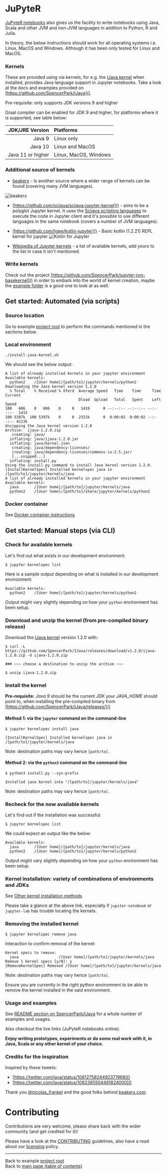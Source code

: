 # JuPyteR

[JuPyteR notebooks](https://jupyter.org/) also gives us the facility to write notebooks using Java, Scala and other JVM and non-JVM languages in addition to Python, R and Julia.

In theory, the below instructions should work for all operating systems i.e. Linux, MacOS and Windows. Although it has been only tested for Linux and MacOS.

### Kernels
These are provided using via kernels, for e.g. the [IJava kernel](https://github.com/SpencerPark/IJava) when installed, provides Java language support in Jupyter notebooks. Take a look at the docs and examples provided on [https://github.com/SpencerPark/IJava]().

Pre-requisite: only supports JDK versions 9 and higher

Graal compiler can be enabled for JDK 9 and higher, for platforms where it is supported, see table below:

|JDK/JRE Version  | Platforms             | 
|----------------:|:----------------------|
|Java 9           | Linux only            |
|Java 10          | Linux and MacOS       |
|Java 11 or higher| Linux, MacOS, Windows |

### Additional source of kernels
- [beakerx](http://beakerx.com/) - Is another source where a wider range of kernels can be found (covering many JVM languages).

![beakerx](beakerx-homepage-screenshot.png)
- [https://github.com/scijava/scijava-jupyter-kernel]() - aims to be a polyglot Jupyter kernel. It uses the [Scijava scripting languages](https://imagej.net/Scripting#Supported_languages) to execute the code in Jupyter client and it's possible to use different languages in the same notebook (covers a number of JVM languages).

- [https://github.com/ligee/kotlin-jupyter]() - Basic kotlin (1.2.21) REPL kernel for jupyter
![Kotlin for Jupyter](https://github.com/ligee/kotlin-jupyter/raw/master/samples/ScreenShotInJupyter.png)

- [Wikipedia of Jupyter kernels](https://github.com/jupyter/jupyter/wiki/Jupyter-kernels) - a list of available kernels, add yours to the list in case it isn't mentioned.

### Write kernels

Check out the project [https://github.com/SpencerPark/jupyter-jvm-basekernel]() in order to embark into the world of kernel creation, maybe the [example folder](https://github.com/SpencerPark/jupyter-jvm-basekernel/tree/master/example) is a good one to look at as well.

## Get started: Automated (via scripts)

### Source location

Go to example [project root](./examples/JuPyteR) to perform the commands mentioned in the sections below.

### Local environment

```
./install-java-kernel.sh
```

We should see the below output:

```
A list of already installed kernels in your jupyter environment
Available kernels:
  python2    /[User home]/[path/to]/jupyter/kernels/python2
Downloading the Java kernel version 1.2.0
  % Total    % Received % Xferd  Average Speed   Time    Time     Time  Current
                                 Dload  Upload   Total   Spent    Left  Speed
100   606    0   606    0     0   1419      0 --:--:-- --:--:-- --:--:--  1415
100 5397k  100 5397k    0     0  2321k      0  0:00:02  0:00:02 --:--:-- 4213k
Unzipping the Java kernel version 1.2.0
Archive:  ijava-1.2.0.zip
   creating: java/
  inflating: java/ijava-1.2.0.jar
  inflating: java/kernel.json
   creating: java/dependency-licenses/
   creating: java/dependency-licenses/commons-io-2.5.jar/
   [...snipped...]
  inflating: install.py
Using the install.py command to install Java kernel version 1.2.0.
[InstallKernelSpec] Installed kernelspec java in /[path/to]/jupyter/kernels/java
A list of already installed kernels in your jupyter environment
Available kernels:
  java       /[User home]/[path/to]/jupyter/kernels/java
  python2    /[User home]/[path/to]/share/jupyter/kernels/python2
```

### Docker container

See [Docker container instructions](Docker-container-instructions.md)

## Get started: Manual steps (via CLI)

### Check for available kernels

Let's find out what exists in our development environment:

```
$ jupyter kernelspec list
```

Here is a sample output depending on what is installed in our development environment:

```
Available kernels:
  python2    /[User home]/[path/to]/jupyter/kernels/python2
```

Output might vary slightly depending on how your `python` environment has been setup.

### Download and unzip the kernel (from pre-compiled binary release)

Download the [IJava kernel](https://github.com/SpencerPark/IJava) version 1.2.0 with:

```
$ curl -L https://github.com/SpencerPark/IJava/releases/download/v1.2.0/ijava-1.2.0.zip -O ijava-1.2.0.zip

### ~~~ choose a destination to unzip the archive ~~~

$ unzip ijava-1.2.0.zip
```

### Install the kernel

**Pre-requisite:** _Java 9_ should be the current JDK your *JAVA_HOME* should point to, when installing the pre-compiled binary from [https://github.com/SpencerPark/IJava/releases/]()

#### Method 1: via the `jupyter` command on the command-line

```    
$ jupyter kernelspec install java
```

```
[InstallKernelSpec] Installed kernelspec java in /[path/to]/jupyter/kernels/java
```

Note: destination paths may vary hence `[path/to]`.

#### Method 2: via the `python3` command on the command-line

```
$ python3 install.py --sys-prefix
```

```
Installed java kernel into "/[path/to]/jupyter/kernels/java"
```

Note: destination paths may vary hence `[path/to]`.

### Recheck for the now available kernels

Let's find out if the installation was successful:

```
$ jupyter kernelspec list
```

We could expect an output like the below:

```
Available kernels:
  java       /[User home]/[path/to]/jupyter/kernels/java
  python2    /[User home]/[path/to]/jupyter/kernels/python2
```

Output might vary slightly depending on how your `python` environment has been setup.

### Kernel installation: variety of combinations of environments and JDKs 

See [Other kernel installation methods](Other-kernel-installation-methods.md)

Please take a glance at the above link, especially if `jupiter-notebook` or `jupyter-lab` has trouble locating the kernels.

### Removing the installed kernel

```    
$ jupyter kernelspec remove java
```

Interaction to confirm removal of the kernel:

```
Kernel specs to remove:
  java                  /[User home]/[path/to]/jupyter/kernels/java
Remove 1 kernel specs [y/N]: y
[RemoveKernelSpec] Removed /[User home]/[path/to]/jupyter/kernels/java
```

Note: destination paths may vary hence `[path/to]`.

Ensure you are currently in the right python environment to be able to remove the kernel installed in the said environment.

### Usage and examples

See [README section on SpencerPark/IJava](https://github.com/SpencerPark/IJava) for a whole number of examples and usages.

Also checkout the live links (JuPyteR notebooks online).

**Enjoy writing prototypes, experiments or do some real work with it, in Java, Scala or any other kernel of your choice.**

### Credits for the inspiration

Inspired by these tweets:

- [https://twitter.com/java/status/1081275824492371968]()
- [https://twitter.com/java/status/1082365504461824000]()

Thank you [@nicolas_frankel](twitter.com/@nicolas_frankel) and the good folks behind [beakerx.com]().

# Contributing

Contributions are very welcome, please share back with the wider community (and get credited for it)!

Please have a look at the [CONTRIBUTING](CONTRIBUTING.md) guidelines, also have a read about our [licensing](LICENSE.md) policy.

---

Back to example [project root](./examples/JuPyteR) </br>
Back to [main page (table of contents)](../../README.md)